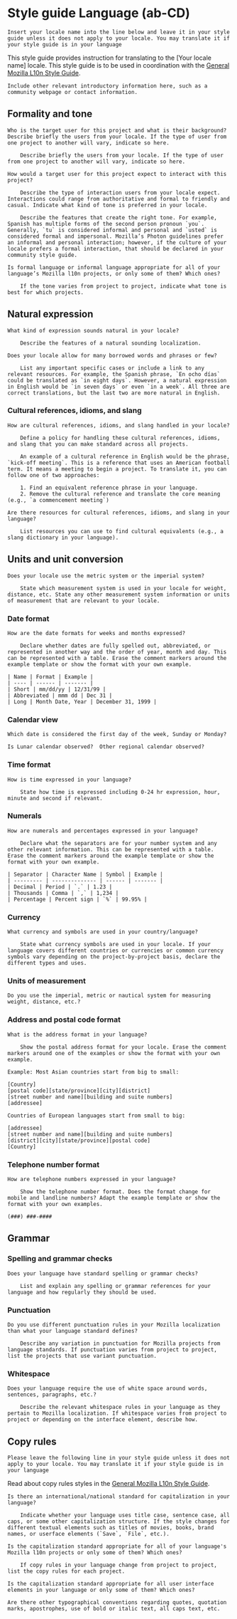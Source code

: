 # Style guide Language (ab-CD)

<!-- toc -->

	Insert your locale name into the line below and leave it in your style guide unless it does not apply to your locale. You may translate it if your style guide is in your language

This style guide provides instruction for translating to the [Your locale name] locale. This style guide is to be used in coordination with the [General Mozilla L10n Style Guide](../mozilla_general/README.md).

	Include other relevant introductory information here, such as a community webpage or contact information.

## Formality and tone

	Who is the target user for this project and what is their background? Describe briefly the users from your locale. If the type of user from one project to another will vary, indicate so here.

		Describe briefly the users from your locale. If the type of user from one project to another will vary, indicate so here.

	How would a target user for this project expect to interact with this project?

		Describe the type of interaction users from your locale expect. Interactions could range from authoritative and formal to friendly and casual. Indicate what kind of tone is preferred in your locale.

		Describe the features that create the right tone. For example, Spanish has multiple forms of the second person pronoun `you`. Generally, `tu` is considered informal and personal and `usted` is considered formal and impersonal. Mozilla’s Photon guidelines prefer an informal and personal interaction; however, if the culture of your locale prefers a formal interaction, that should be declared in your community style guide.

	Is formal language or informal language appropriate for all of your language’s Mozilla l10n projects, or only some of them? Which ones?

		If the tone varies from project to project, indicate what tone is best for which projects.

## Natural expression

	What kind of expression sounds natural in your locale?

		Describe the features of a natural sounding localization.

	Does your locale allow for many borrowed words and phrases or few?

		List any important specific cases or include a link to any relevant resources. For example, the Spanish phrase, `En ocho días` could be translated as `in eight days`. However, a natural expression in English would be `in seven days` or even `in a week`. All three are correct translations, but the last two are more natural in English.

### Cultural references, idioms, and slang

	How are cultural references, idioms, and slang handled in your locale?

		Define a policy for handling these cultural references, idioms, and slang that you can make standard across all projects.

		An example of a cultural reference in English would be the phrase, `kick-off meeting`. This is a reference that uses an American football term. It means a meeting to begin a project. To translate it, you can follow one of two approaches:

		1. Find an equivalent reference phrase in your language.
		2. Remove the cultural reference and translate the core meaning (e.g., `a commencement meeting`)

	Are there resources for cultural references, idioms, and slang in your language?

		List resources you can use to find cultural equivalents (e.g., a slang dictionary in your language).

## Units and unit conversion

	Does your locale use the metric system or the imperial system?

		State which measurement system is used in your locale for weight, distance, etc. State any other measurement system information or units of measurement that are relevant to your locale.

### Date format

	How are the date formats for weeks and months expressed?

		Declare whether dates are fully spelled out, abbreviated, or represented in another way and the order of year, month and day. This can be represented with a table. Erase the comment markers around the example template or show the format with your own example.

    | Name | Format | Example |
    | ---- | ------ | ------- |
    | Short | mm/dd/yy | 12/31/99 |
    | Abbreviated | mmm dd | Dec 31 |
    | Long | Month Date, Year | December 31, 1999 |

### Calendar view

	Which date is considered the first day of the week, Sunday or Monday?

	Is Lunar calendar observed?  Other regional calendar observed?

### Time format

	How is time expressed in your language?

		State how time is expressed including 0-24 hr expression, hour, minute and second if relevant.

### Numerals

	How are numerals and percentages expressed in your language?

		Declare what the separators are for your number system and any other relevant information. This can be represented with a table. Erase the comment markers around the example template or show the format with your own example.

	| Separator | Character Name | Symbol | Example |
	| --------- | -------------- | ------ | ------- |
	| Decimal | Period | `.` | 1.23 |
	| Thousands | Comma | `,` | 1,234 |
	| Percentage | Percent sign | `%` | 99.95% |

### Currency

	What currency and symbols are used in your country/language?

		State what currency symbols are used in your locale. If your language covers different countries or currencies or common currency symbols vary depending on the project-by-project basis, declare the different types and uses.

### Units of measurement

	Do you use the imperial, metric or nautical system for measuring weight, distance, etc.?

### Address and postal code format

	What is the address format in your language?

		Show the postal address format for your locale. Erase the comment markers around one of the examples or show the format with your own example.

	Example: Most Asian countries start from big to small:

    [Country]
    [postal code][state/province][city][district]
    [street number and name][building and suite numbers]
    [addressee]

	Countries of European languages start from small to big:

    [addressee]
    [street number and name][building and suite numbers]
    [district][city][state/province][postal code]
    [Country]

### Telephone number format

	How are telephone numbers expressed in your language?

		Show the telephone number format. Does the format change for mobile and landline numbers? Adapt the example template or show the format with your own examples.

`(###) ###-####`

## Grammar

### Spelling and grammar checks

	Does your language have standard spelling or grammar checks?

		List and explain any spelling or grammar references for your language and how regularly they should be used.

### Punctuation

	Do you use different punctuation rules in your Mozilla localization than what your language standard defines?

		Describe any variation in punctuation for Mozilla projects from language standards. If punctuation varies from project to project, list the projects that use variant punctuation.

### Whitespace

	Does your language require the use of white space around words, sentences, paragraphs, etc.?

		Describe the relevant whitespace rules in your language as they pertain to Mozilla localization. If whitespace varies from project to project or depending on the interface element, describe how.

## Copy rules

	Please leave the following line in your style guide unless it does not apply to your locale. You may translate it if your style guide is in your language

Read about copy rules styles in the [General Mozilla L10n Style Guide](mozilla_general/README.md#copy-rules).

	Is there an international/national standard for capitalization in your language?

		Indicate whether your language uses title case, sentence case, all caps, or some other capitalization structure. If the style changes for different textual elements such as titles of movies, books, brand names, or userface elements (`Save`, `File`, etc.).

	Is the capitalization standard appropriate for all of your language's Mozilla l10n projects or only some of them? Which ones?

		If copy rules in your language change from project to project, list the copy rules for each project.

	Is the capitalization standard appropriate for all user interface elements in your language or only some of them? Which ones?

	Are there other typographical conventions regarding quotes, quotation marks, apostrophes, use of bold or italic text, all caps text, etc.
